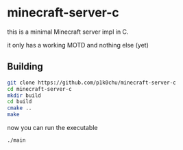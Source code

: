 # minecraft-server-c

this is a minimal Minecraft server impl in C.

it only has a working MOTD and nothing else (yet)

## Building

```sh
git clone https://github.com/p1k0chu/minecraft-server-c
cd minecraft-server-c
mkdir build
cd build
cmake ..
make
```

now you can run the executable
```sh
./main
```
